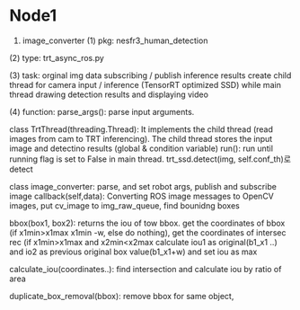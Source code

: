 # Node1

1. image_converter
(1) pkg: nesfr3_human_detection 

(2) type: trt_async_ros.py

(3) task: 
  orginal img data subscribing / publish inference results
  create child thread for camera input / inference (TensorRT optimized SSD) while main thread drawing detection results and displaying video

(4) function:
  parse_args(): parse input arguments.
  
  class TrtThread(threading.Thread): It implements the child thread (read images from cam to TRT inferencing). The child thread stores the input image and detectino results (global & condition variable)
    run(): run until running flag is set to False in main thread. trt_ssd.detect(img, self.conf_th)로 detect
  
  class image_converter: parse, and set robot args, publish and subscribe image
    callback(self,data): Converting ROS image messages to OpenCV images, put cv_image to img_raw_queue, find bounidng boxes
  
  bbox(box1, box2): returns the iou of tow bbox. get the coordinates of bbox (if x1min>x1max x1min -w, else do nothing), get the coordinates of intersec rec
  (if x1min>x1max and x2min<x2max calculate iou1 as original(b1_x1 ..) and io2 as previous original box value(b1_x1+w) and set iou as max
  
  calculate_iou(coordinates..): find intersection and calculate iou by ratio of area
  
  duplicate_box_removal(bbox): remove bbox for same object, 
  
  
  
